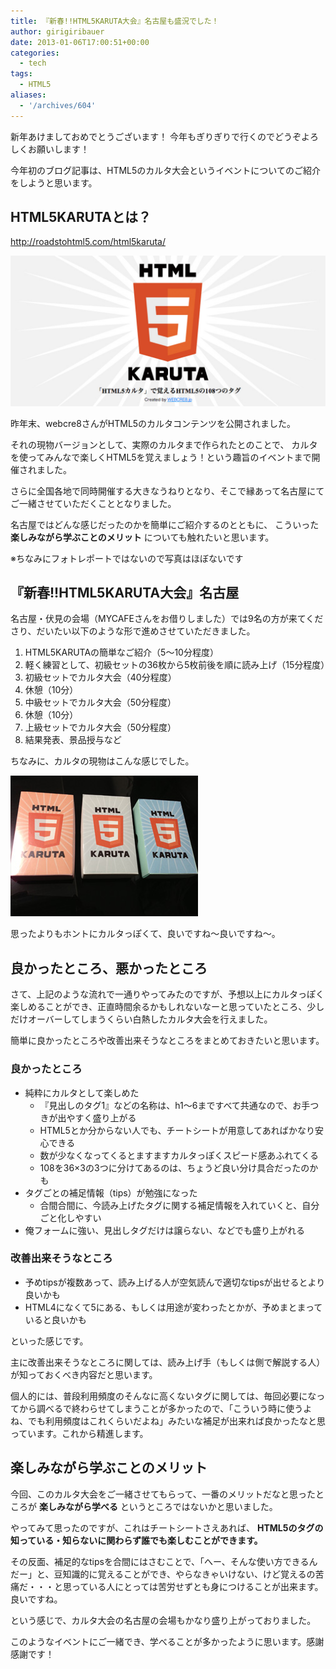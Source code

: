 ```yaml
---
title: 『新春!!HTML5KARUTA大会』名古屋も盛況でした！
author: girigiribauer
date: 2013-01-06T17:00:51+00:00
categories:
  - tech
tags:
  - HTML5
aliases:
  - '/archives/604'
---
```

新年あけましておめでとうございます！ 今年もぎりぎりで行くのでどうぞよろしくお願いします！

今年初のブログ記事は、HTML5のカルタ大会というイベントについてのご紹介をしようと思います。

## HTML5KARUTAとは？

<http://roadstohtml5.com/html5karuta/>

![](resource01.jpg)

昨年末、webcre8さんがHTML5のカルタコンテンツを公開されました。

それの現物バージョンとして、実際のカルタまで作られたとのことで、 カルタを使ってみんなで楽しくHTML5を覚えましょう！という趣旨のイベントまで開催されました。

さらに全国各地で同時開催する大きなうねりとなり、そこで縁あって名古屋にてご一緒させていただくこととなりました。

名古屋ではどんな感じだったのかを簡単にご紹介するのとともに、 こういった **楽しみながら学ぶことのメリット** についても触れたいと思います。

※ちなみにフォトレポートではないので写真はほぼないです

## 『新春!!HTML5KARUTA大会』名古屋

名古屋・伏見の会場（MYCAFEさんをお借りしました）では9名の方が来てくださり、だいたい以下のような形で進めさせていただきました。

1. HTML5KARUTAの簡単なご紹介（5〜10分程度）
2. 軽く練習として、初級セットの36枚から5枚前後を順に読み上げ（15分程度）
3. 初級セットでカルタ大会（40分程度）
4. 休憩（10分）
5. 中級セットでカルタ大会（50分程度）
6. 休憩（10分）
7. 上級セットでカルタ大会（50分程度）
8. 結果発表、景品授与など

ちなみに、カルタの現物はこんな感じでした。

![カルタ](resource02.jpg)

思ったよりもホントにカルタっぽくて、良いですね〜良いですね〜。

## 良かったところ、悪かったところ

さて、上記のような流れで一通りやってみたのですが、予想以上にカルタっぽく楽しめることができ、正直時間余るかもしれないなーと思っていたところ、少しだけオーバーしてしまうくらい白熱したカルタ大会を行えました。

簡単に良かったところや改善出来そうなところをまとめておきたいと思います。

### 良かったところ

- 純粋にカルタとして楽しめた
    - 『見出しのタグ1』などの名称は、h1〜6まですべて共通なので、お手つきが出やすく盛り上がる
    - HTML5とか分からない人でも、チートシートが用意してあればかなり安心できる
    - 数が少なくなってくるとますますカルタっぽくスピード感あふれてくる
    - 108を36×3の3つに分けてあるのは、ちょうど良い分け具合だったのかも
- タグごとの補足情報（tips）が勉強になった
    - 合間合間に、今読み上げたタグに関する補足情報を入れていくと、自分ごと化しやすい
- 俺フォームに強い、見出しタグだけは譲らない、などでも盛り上がれる

### 改善出来そうなところ

- 予めtipsが複数あって、読み上げる人が空気読んで適切なtipsが出せるとより良いかも
- HTML4になくて5にある、もしくは用途が変わったとかが、予めまとまっていると良いかも

といった感じです。

主に改善出来そうなところに関しては、読み上げ手（もしくは側で解説する人）が知っておくべき内容だと思います。

個人的には、普段利用頻度のそんなに高くないタグに関しては、毎回必要になってから調べるで終わらせてしまうことが多かったので、「こういう時に使うよね、でも利用頻度はこれくらいだよね」みたいな補足が出来れば良かったなと思っています。これから精進します。

## 楽しみながら学ぶことのメリット

今回、このカルタ大会をご一緒させてもらって、一番のメリットだなと思ったところが **楽しみながら学べる** というところではないかと思いました。

やってみて思ったのですが、これはチートシートさえあれば、 **HTML5のタグの知っている・知らないに関わらず誰でも楽しむことができます。**

その反面、補足的なtipsを合間にはさむことで、「へー、そんな使い方できるんだー」と、豆知識的に覚えることができ、やらなきゃいけない、けど覚えるの苦痛だ・・・と思っている人にとっては苦労せずとも身につけることが出来ます。良いですね。

という感じで、カルタ大会の名古屋の会場もかなり盛り上がっておりました。

このようなイベントにご一緒でき、学べることが多かったように思います。感謝感謝です！
